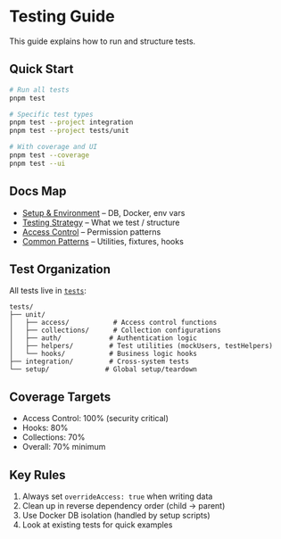 # Testing Guide

This guide explains how to run and structure tests.

## Quick Start

```bash
# Run all tests
pnpm test

# Specific test types
pnpm test --project integration
pnpm test --project tests/unit

# With coverage and UI
pnpm test --coverage
pnpm test --ui
```

## Docs Map

- [Setup & Environment](./setup.md) – DB, Docker, env vars
- [Testing Strategy](./strategy.md) – What we test / structure
- [Access Control](./access-control.md) – Permission patterns
- [Common Patterns](./patterns.md) – Utilities, fixtures, hooks

## Test Organization

All tests live in [`tests`](../../tests):

```
tests/
├── unit/
│   ├── access/           # Access control functions
│   ├── collections/      # Collection configurations
│   ├── auth/            # Authentication logic
│   ├── helpers/         # Test utilities (mockUsers, testHelpers)
│   └── hooks/           # Business logic hooks
├── integration/         # Cross-system tests
└── setup/              # Global setup/teardown
```

## Coverage Targets

- Access Control: 100% (security critical)
- Hooks: 80%
- Collections: 70%
- Overall: 70% minimum

## Key Rules

1. Always set `overrideAccess: true` when writing data
2. Clean up in reverse dependency order (child → parent)
3. Use Docker DB isolation (handled by setup scripts)
4. Look at existing tests for quick examples
